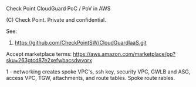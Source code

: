 Check Point CloudGuard PoC / PoV in AWS

(C) Check Point. Private and confidential.  

See: 
1. https://github.com/CheckPointSW/CloudGuardIaaS.git 

Accept marketplace terms: https://aws.amazon.com/marketplace/pp?sku=263gtcd87e2xefwbacsdwvorx 

1 - networking creates spoke VPC's, 
    ssh key, 
    security VPC, GWLB and ASG, 
    access VPC, 
    TGW, attachments, and route tables. 
    Spoke route rables. 


